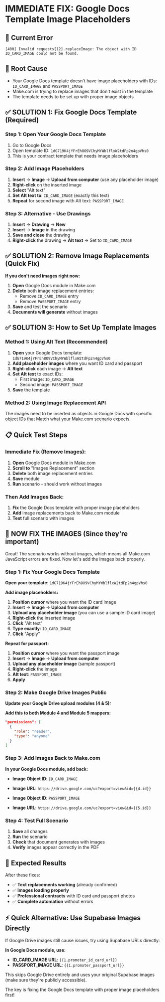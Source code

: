 # IMMEDIATE FIX: Google Docs Template Image Placeholders

## 🚨 **Current Error**
```
[400] Invalid requests[12].replaceImage: The object with ID ID_CARD_IMAGE could not be found.
```

## 🎯 **Root Cause**
- Your Google Docs template doesn't have image placeholders with IDs: `ID_CARD_IMAGE` and `PASSPORT_IMAGE`
- Make.com is trying to replace images that don't exist in the template
- The template needs to be set up with proper image objects

## ✅ **SOLUTION 1: Fix Google Docs Template (Required)**

### **Step 1: Open Your Google Docs Template**
1. Go to Google Docs
2. Open template ID: `1dG719K4jYFrEh8O9VChyMYWblflxW2tdFp2n4gpVhs0`
3. This is your contract template that needs image placeholders

### **Step 2: Add Image Placeholders**
1. **Insert** → **Image** → **Upload from computer** (use any placeholder image)
2. **Right-click** on the inserted image
3. **Select** "Alt text"
4. **Set Alt text to**: `ID_CARD_IMAGE` (exactly this text)
5. **Repeat** for second image with Alt text: `PASSPORT_IMAGE`

### **Step 3: Alternative - Use Drawings**
1. **Insert** → **Drawing** → **New**
2. **Insert** → **Image** in the drawing
3. **Save and close** the drawing
4. **Right-click** the drawing → **Alt text** → Set to `ID_CARD_IMAGE`

## ✅ **SOLUTION 2: Remove Image Replacements (Quick Fix)**

**If you don't need images right now:**

1. **Open** Google Docs module in Make.com
2. **Delete** both image replacement entries:
   - Remove `ID_CARD_IMAGE` entry
   - Remove `PASSPORT_IMAGE` entry
3. **Save** and test the scenario
4. **Documents will generate** without images

## ✅ **SOLUTION 3: How to Set Up Template Images**

### **Method 1: Using Alt Text (Recommended)**
1. **Open** your Google Docs template: `1dG719K4jYFrEh8O9VChyMYWblflxW2tdFp2n4gpVhs0`
2. **Add placeholder images** where you want ID card and passport
3. **Right-click** each image → **Alt text**
4. **Set Alt text** to exact IDs:
   - First image: `ID_CARD_IMAGE`
   - Second image: `PASSPORT_IMAGE`
5. **Save** the template

### **Method 2: Using Image Replacement API**
The images need to be inserted as objects in Google Docs with specific object IDs that Match what your Make.com scenario expects.

## 📋 **Quick Test Steps**

### **Immediate Fix (Remove Images):**
1. **Open** Google Docs module in Make.com
2. **Scroll to** "Images Replacement" section  
3. **Delete** both image replacement entries
4. **Save** module
5. **Run** scenario - should work without images

### **Then Add Images Back:**
1. **Fix** the Google Docs template with proper image placeholders
2. **Add** image replacements back to Make.com module
3. **Test** full scenario with images

## 🎯 **NOW FIX THE IMAGES (Since they're important)**

Great! The scenario works without images, which means all Make.com JavaScript errors are fixed. Now let's add the images back properly.

### **Step 1: Fix Your Google Docs Template**

**Open your template**: `1dG719K4jYFrEh8O9VChyMYWblflxW2tdFp2n4gpVhs0`

**Add image placeholders:**
1. **Position cursor** where you want the ID card image
2. **Insert** → **Image** → **Upload from computer** 
3. **Upload any placeholder image** (you can use a sample ID card image)
4. **Right-click** the inserted image
5. **Click** "Alt text"
6. **Type exactly**: `ID_CARD_IMAGE`
7. **Click** "Apply"

**Repeat for passport:**
1. **Position cursor** where you want the passport image
2. **Insert** → **Image** → **Upload from computer**
3. **Upload any placeholder image** (sample passport)
4. **Right-click** the image
5. **Alt text**: `PASSPORT_IMAGE`
6. **Apply**

### **Step 2: Make Google Drive Images Public**

**Update your Google Drive upload modules (4 & 5):**

**Add this to both Module 4 and Module 5 mappers:**
```json
"permissions": [
  {
    "role": "reader",
    "type": "anyone"
  }
]
```

### **Step 3: Add Images Back to Make.com**

**In your Google Docs module, add back:**
- **Image Object ID**: `ID_CARD_IMAGE`
- **Image URL**: `https://drive.google.com/uc?export=view&id={{4.id}}`

- **Image Object ID**: `PASSPORT_IMAGE` 
- **Image URL**: `https://drive.google.com/uc?export=view&id={{5.id}}`

### **Step 4: Test Full Scenario**

1. **Save** all changes
2. **Run** the scenario
3. **Check** that document generates with images
4. **Verify** images appear correctly in the PDF

## 🚀 **Expected Results**

After these fixes:
- ✅ **Text replacements working** (already confirmed)
- ✅ **Images loading properly** 
- ✅ **Professional contracts** with ID card and passport photos
- ✅ **Complete automation** without errors

## ⚡ **Quick Alternative: Use Supabase Images Directly**

If Google Drive images still cause issues, try using Supabase URLs directly:

**In Google Docs module, use:**
- **ID_CARD_IMAGE URL**: `{{1.promoter_id_card_url}}`
- **PASSPORT_IMAGE URL**: `{{1.promoter_passport_url}}`

This skips Google Drive entirely and uses your original Supabase images (make sure they're publicly accessible).

The key is fixing the Google Docs template with proper image placeholders first!
